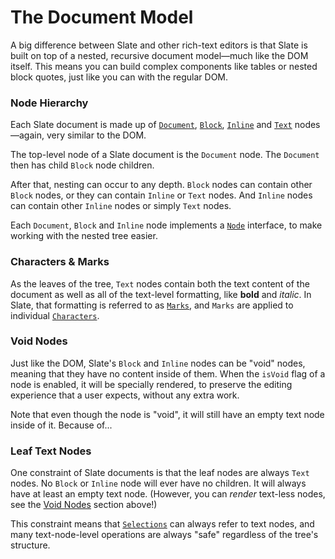 
# The Document Model

A big difference between Slate and other rich-text editors is that Slate is built on top of a nested, recursive document model—much like the DOM itself. This means you can build complex components like tables or nested block quotes, just like you can with the regular DOM.


### Node Hierarchy

Each Slate document is made up of [`Document`](../reference/slate/document.md), [`Block`](../reference/slate/block.md), [`Inline`](../reference/slate/inline.md) and [`Text`](../reference/slate/text.md) nodes—again, very similar to the DOM.

The top-level node of a Slate document is the `Document` node. The `Document` then has child `Block` node children.

After that, nesting can occur to any depth. `Block` nodes can contain other `Block` nodes, or they can contain `Inline` or `Text` nodes. And `Inline` nodes can contain other `Inline` nodes or simply `Text` nodes.

Each `Document`, `Block` and `Inline` node implements a [`Node`](../reference/slate/node.md) interface, to make working with the nested tree easier.


### Characters & Marks

As the leaves of the tree, `Text` nodes contain both the text content of the document as well as all of the text-level formatting, like **bold** and _italic_. In Slate, that formatting is referred to as [`Marks`](../reference/slate/mark.md), and `Marks` are applied to individual [`Characters`](../reference/slate/character.md).


### Void Nodes

Just like the DOM, Slate's `Block` and `Inline` nodes can be "void" nodes, meaning that they have no content inside of them. When the `isVoid` flag of a node is enabled, it will be specially rendered, to preserve the editing experience that a user expects, without any extra work.

Note that even though the node is "void", it will still have an empty text node inside of it. Because of...


### Leaf Text Nodes

One constraint of Slate documents is that the leaf nodes are always `Text` nodes. No `Block` or `Inline` node will ever have no children. It will always have at least an empty text node. (However, you can _render_ text-less nodes, see the [Void Nodes](#void-nodes) section above!)

This constraint means that [`Selections`](../reference/slate/selection.md) can always refer to text nodes, and many text-node-level operations are always "safe" regardless of the tree's structure.
